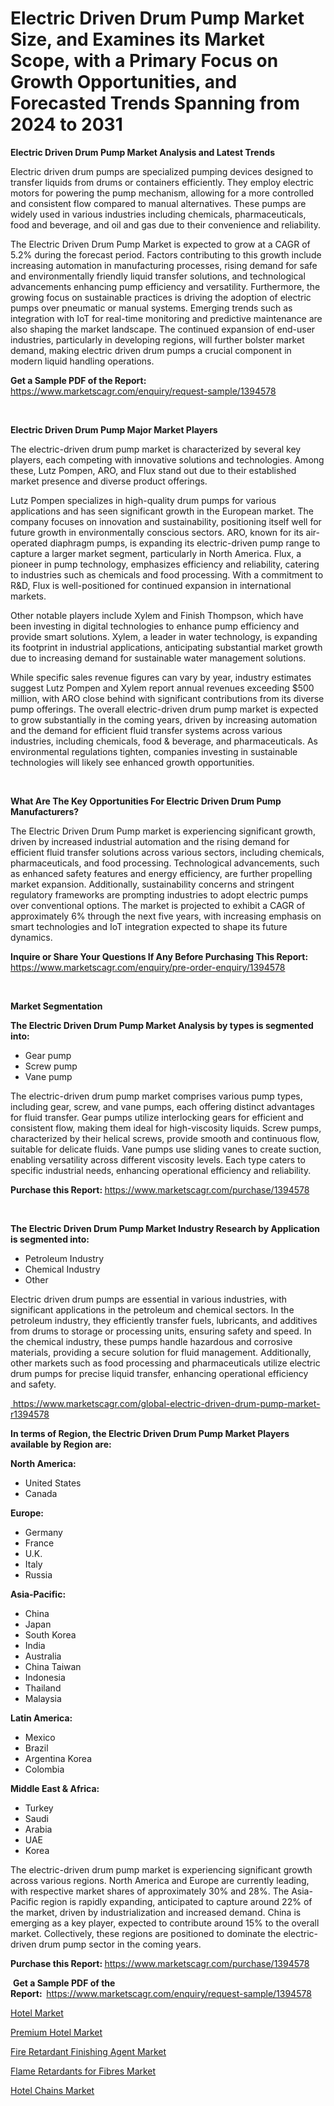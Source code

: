 <p><h1>Electric Driven Drum Pump Market Size, and Examines its Market Scope, with a Primary Focus on Growth Opportunities, and Forecasted Trends Spanning from 2024 to 2031</h1></p><p><strong>Electric Driven Drum Pump Market Analysis and Latest Trends</strong></p>
<p><p>Electric driven drum pumps are specialized pumping devices designed to transfer liquids from drums or containers efficiently. They employ electric motors for powering the pump mechanism, allowing for a more controlled and consistent flow compared to manual alternatives. These pumps are widely used in various industries including chemicals, pharmaceuticals, food and beverage, and oil and gas due to their convenience and reliability.</p><p>The Electric Driven Drum Pump Market is expected to grow at a CAGR of 5.2% during the forecast period. Factors contributing to this growth include increasing automation in manufacturing processes, rising demand for safe and environmentally friendly liquid transfer solutions, and technological advancements enhancing pump efficiency and versatility. Furthermore, the growing focus on sustainable practices is driving the adoption of electric pumps over pneumatic or manual systems. Emerging trends such as integration with IoT for real-time monitoring and predictive maintenance are also shaping the market landscape. The continued expansion of end-user industries, particularly in developing regions, will further bolster market demand, making electric driven drum pumps a crucial component in modern liquid handling operations.</p></p>
<p><strong>Get a Sample PDF of the Report:&nbsp;</strong> <a href="https://www.marketscagr.com/enquiry/request-sample/1394578">https://www.marketscagr.com/enquiry/request-sample/1394578</a></p>
<p>&nbsp;</p>
<p><strong>Electric Driven Drum Pump Major Market Players</strong></p>
<p><p>The electric-driven drum pump market is characterized by several key players, each competing with innovative solutions and technologies. Among these, Lutz Pompen, ARO, and Flux stand out due to their established market presence and diverse product offerings.</p><p>Lutz Pompen specializes in high-quality drum pumps for various applications and has seen significant growth in the European market. The company focuses on innovation and sustainability, positioning itself well for future growth in environmentally conscious sectors. ARO, known for its air-operated diaphragm pumps, is expanding its electric-driven pump range to capture a larger market segment, particularly in North America. Flux, a pioneer in pump technology, emphasizes efficiency and reliability, catering to industries such as chemicals and food processing. With a commitment to R&D, Flux is well-positioned for continued expansion in international markets.</p><p>Other notable players include Xylem and Finish Thompson, which have been investing in digital technologies to enhance pump efficiency and provide smart solutions. Xylem, a leader in water technology, is expanding its footprint in industrial applications, anticipating substantial market growth due to increasing demand for sustainable water management solutions.</p><p>While specific sales revenue figures can vary by year, industry estimates suggest Lutz Pompen and Xylem report annual revenues exceeding $500 million, with ARO close behind with significant contributions from its diverse pump offerings. The overall electric-driven drum pump market is expected to grow substantially in the coming years, driven by increasing automation and the demand for efficient fluid transfer systems across various industries, including chemicals, food & beverage, and pharmaceuticals. As environmental regulations tighten, companies investing in sustainable technologies will likely see enhanced growth opportunities.</p></p>
<p>&nbsp;</p>
<p><strong>What Are The Key Opportunities For Electric Driven Drum Pump Manufacturers?</strong></p>
<p><p>The Electric Driven Drum Pump market is experiencing significant growth, driven by increased industrial automation and the rising demand for efficient fluid transfer solutions across various sectors, including chemicals, pharmaceuticals, and food processing. Technological advancements, such as enhanced safety features and energy efficiency, are further propelling market expansion. Additionally, sustainability concerns and stringent regulatory frameworks are prompting industries to adopt electric pumps over conventional options. The market is projected to exhibit a CAGR of approximately 6% through the next five years, with increasing emphasis on smart technologies and IoT integration expected to shape its future dynamics.</p></p>
<p><strong>Inquire or Share Your Questions If Any Before Purchasing This Report:</strong> <a href="https://www.marketscagr.com/enquiry/pre-order-enquiry/1394578">https://www.marketscagr.com/enquiry/pre-order-enquiry/1394578</a></p>
<p>&nbsp;</p>
<p><strong>Market Segmentation</strong></p>
<p><strong>The Electric Driven Drum Pump Market Analysis by types is segmented into:</strong></p>
<p><ul><li>Gear pump</li><li>Screw pump</li><li>Vane pump</li></ul></p>
<p><p>The electric-driven drum pump market comprises various pump types, including gear, screw, and vane pumps, each offering distinct advantages for fluid transfer. Gear pumps utilize interlocking gears for efficient and consistent flow, making them ideal for high-viscosity liquids. Screw pumps, characterized by their helical screws, provide smooth and continuous flow, suitable for delicate fluids. Vane pumps use sliding vanes to create suction, enabling versatility across different viscosity levels. Each type caters to specific industrial needs, enhancing operational efficiency and reliability.</p></p>
<p><strong>Purchase this Report:&nbsp;</strong><a href="https://www.marketscagr.com/purchase/1394578">https://www.marketscagr.com/purchase/1394578</a></p>
<p>&nbsp;</p>
<p><strong>The Electric Driven Drum Pump Market Industry Research by Application is segmented into:</strong></p>
<p><ul><li>Petroleum Industry</li><li>Chemical Industry</li><li>Other</li></ul></p>
<p><p>Electric driven drum pumps are essential in various industries, with significant applications in the petroleum and chemical sectors. In the petroleum industry, they efficiently transfer fuels, lubricants, and additives from drums to storage or processing units, ensuring safety and speed. In the chemical industry, these pumps handle hazardous and corrosive materials, providing a secure solution for fluid management. Additionally, other markets such as food processing and pharmaceuticals utilize electric drum pumps for precise liquid transfer, enhancing operational efficiency and safety.</p></p>
<p><a href="https://www.marketscagr.com/global-electric-driven-drum-pump-market-r1394578">&nbsp;https://www.marketscagr.com/global-electric-driven-drum-pump-market-r1394578</a></p>
<p><strong>In terms of Region, the Electric Driven Drum Pump Market Players available by Region are:</strong></p>
<p>
    <p> <strong> North America: </strong>
        <ul>
            <li>United States</li>
            <li>Canada</li>
        </ul>
        </p> 
    <p> <strong> Europe: </strong>
        <ul>
            <li>Germany</li>
            <li>France</li>
            <li>U.K.</li>
            <li>Italy</li>
            <li>Russia</li>
        </ul>
        </p> 
    <p> <strong> Asia-Pacific: </strong>
        <ul>
            <li>China</li>
            <li>Japan</li>
            <li>South Korea</li>
            <li>India</li>
            <li>Australia</li>
            <li>China Taiwan</li>
            <li>Indonesia</li>
            <li>Thailand</li>
            <li>Malaysia</li>
        </ul>
        </p> 
    <p> <strong> Latin America: </strong>
        <ul>
            <li>Mexico</li>
            <li>Brazil</li>
            <li>Argentina Korea</li>
            <li>Colombia</li>
        </ul>
        </p> 
    <p> <strong> Middle East & Africa: </strong>
        <ul>
            <li>Turkey</li>
            <li>Saudi</li>
            <li>Arabia</li>
            <li>UAE</li>
            <li>Korea</li>
        </ul>
    </p>
    </p>
<p><p>The electric-driven drum pump market is experiencing significant growth across various regions. North America and Europe are currently leading, with respective market shares of approximately 30% and 28%. The Asia-Pacific region is rapidly expanding, anticipated to capture around 22% of the market, driven by industrialization and increased demand. China is emerging as a key player, expected to contribute around 15% to the overall market. Collectively, these regions are positioned to dominate the electric-driven drum pump sector in the coming years.</p></p>
<p><strong>Purchase this Report: </strong><a href="https://www.marketscagr.com/purchase/1394578">https://www.marketscagr.com/purchase/1394578</a></p>
<p>&nbsp;<strong>Get a Sample PDF of the Report:&nbsp;&nbsp;</strong><a href="https://www.marketscagr.com/enquiry/request-sample/1394578">https://www.marketscagr.com/enquiry/request-sample/1394578</a></p>
<p><strong></strong></p>
<p><p><a href="https://www.linkedin.com/pulse/emerging-hotel-market-opportunities-analysis-investors-cdise?trackingId=hLV6IMQgQVi57IbToDXjPg%3D%3D">Hotel Market</a></p><p><a href="https://www.linkedin.com/pulse/what-current-future-prospects-premium-hotel-market-analysis-directions-haeue?trackingId=gK0r44WdRdeGoRwpxti3aQ%3D%3D">Premium Hotel Market</a></p><p><a href="https://issuu.com/reportprime-2/docs/fire-retardant-finishing-agent-mark_d636cc2d28ab40">Fire Retardant Finishing Agent Market</a></p><p><a href="https://issuu.com/reportprime-2/docs/flame-retardants-for-fibres-market-_c5add8526d2c4b">Flame Retardants for Fibres Market</a></p><p><a href="https://www.linkedin.com/pulse/global-hotel-chains-market-exploring-share-trends-future-growth-obzwe?trackingId=KKuOhyYGTpabcyPcrrRFhQ%3D%3D">Hotel Chains Market</a></p></p>